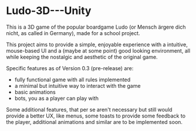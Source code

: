 # Ludo-3D---Unity

This is a 3D game of the popular boardgame Ludo (or Mensch ärgere dich nicht, as called in Germany), made for a school project.

This project aims to provide a simple, enjoyable experience with a intuitive, mouse-based UI and a (maybe at some point) good looking environment, all while keeping the nostalgic and aesthetic of the original game.

Specific features as of Version 0.3 (pre-release) are:
- fully functional game with all rules implemented
- a minimal but intuitive way to interact with the game
- basic animations
- bots, you as a player can play with

Some additional features, that per se aren't necessary but still would provide a better UX, like menus, some toasts to provide some feedback to the player, additional animations and similar are to be implemented soon.